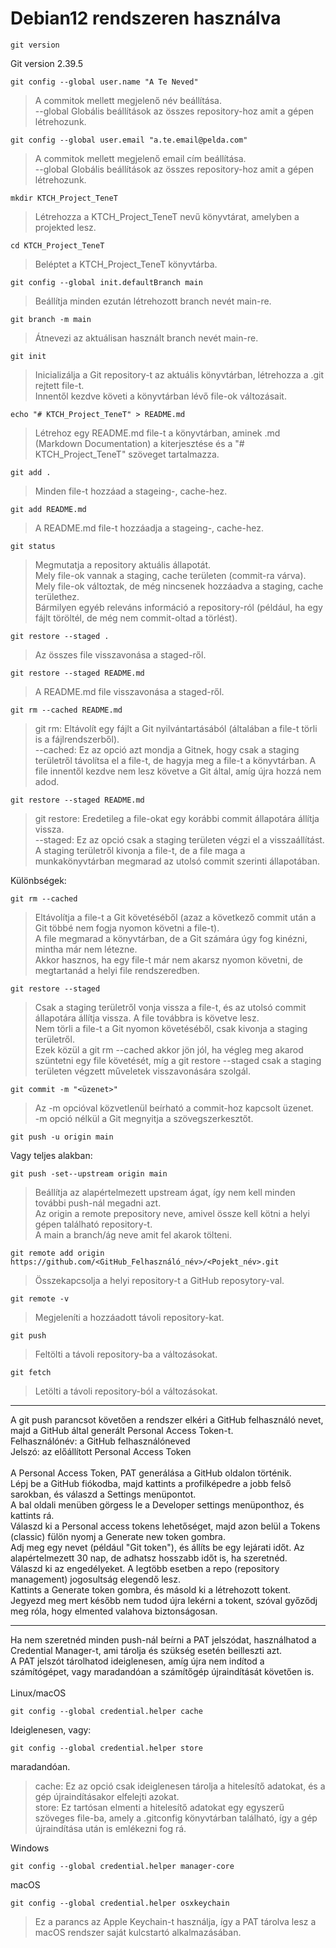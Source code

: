 # Debian12 rendszeren használva

    git version
Git version 2.39.5

    git config --global user.name "A Te Neved"
>A commitok mellett megjelenő név beállítása.<br>
--global Globális beállítások az összes repository-hoz amit a gépen létrehozunk.<br>

    git config --global user.email "a.te.email@pelda.com"
>A commitok mellett megjelenő email cím beállítása.<br>
--global Globális beállítások az összes repository-hoz amit a gépen létrehozunk.<br>

    mkdir KTCH_Project_TeneT
>Létrehozza a KTCH_Project_TeneT nevű könyvtárat, amelyben a projekted lesz.<br>

    cd KTCH_Project_TeneT
>Beléptet a KTCH_Project_TeneT könyvtárba.<br>

    git config --global init.defaultBranch main
>Beállítja minden ezután létrehozott branch nevét main-re.<br>

    git branch -m main
>Átnevezi az aktuálisan használt branch nevét main-re.<br>

    git init
>Inicializálja a Git repository-t az aktuális könyvtárban, létrehozza a .git rejtett file-t.<br>
Innentől kezdve követi a könyvtárban lévő file-ok változásait.<br>

    echo "# KTCH_Project_TeneT" > README.md
>Létrehoz egy README.md file-t a könyvtárban, aminek .md (Markdown Documentation) a kiterjesztése és a "# KTCH_Project_TeneT" szöveget tartalmazza.<br>

    git add .
>Minden file-t hozzáad a stageing-, cache-hez.<br>

    git add README.md
>A README.md file-t hozzáadja a stageing-, cache-hez.<br>

    git status
>Megmutatja a repository aktuális állapotát.<br>
Mely file-ok vannak a staging, cache területen (commit-ra várva).<br>
Mely file-ok változtak, de még nincsenek hozzáadva a staging, cache területhez.<br>
Bármilyen egyéb releváns információ a repository-ról (például, ha egy fájlt töröltél, de még nem commit-oltad a törlést).<br>

    git restore --staged .
>Az összes file visszavonása a staged-ről.<br>

    git restore --staged README.md
>A README.md file visszavonása a staged-ről.<br>

    git rm --cached README.md
>git rm: Eltávolít egy fájlt a Git nyilvántartásából (általában a file-t törli is a fájlrendszerből).<br>
--cached: Ez az opció azt mondja a Gitnek, hogy csak a staging területről távolítsa el a file-t, de hagyja meg a file-t a könyvtárban. A file innentől kezdve nem lesz követve a Git által, amíg újra hozzá nem adod.<br>

    git restore --staged README.md
>git restore: Eredetileg a file-okat egy korábbi commit állapotára állítja vissza.<br>
--staged: Ez az opció csak a staging területen végzi el a visszaállítást. A staging területről kivonja a file-t, de a file maga a munkakönyvtárban megmarad az utolsó commit szerinti állapotában.<br>

Különbségek:

    git rm --cached
>Eltávolítja a file-t a Git követéséből (azaz a következő commit után a Git többé nem fogja nyomon követni a file-t).<br>
A file megmarad a könyvtárban, de a Git számára úgy fog kinézni, mintha már nem létezne.<br>
Akkor hasznos, ha egy file-t már nem akarsz nyomon követni, de megtartanád a helyi file rendszeredben.<br>

    git restore --staged
>Csak a staging területről vonja vissza a file-t, és az utolsó commit állapotára állítja vissza. A file továbbra is követve lesz.<br>
Nem törli a file-t a Git nyomon követéséből, csak kivonja a staging területről.<br>
Ezek közül a git rm --cached akkor jön jól, ha végleg meg akarod szüntetni egy file követését, míg a git restore --staged csak a staging területen végzett műveletek visszavonására szolgál.<br>

    git commit -m "<üzenet>"
>Az -m opcióval közvetlenül beírható a commit-hoz kapcsolt üzenet.<br>
-m opció nélkül a Git megnyitja a szövegszerkesztőt.<br>

    git push -u origin main
Vagy teljes alakban:<br>

    git push -set--upstream origin main

>Beállítja az alapértelmezett upstream ágat, így nem kell minden további push-nál megadni azt.<br>
Az origin a remote prepository neve, amivel össze kell kötni a helyi gépen található repository-t.<br>
A main a branch/ág neve amit fel akarok tölteni.<br>

    git remote add origin https://github.com/<GitHub_Felhasználó_név>/<Pojekt_név>.git
>Összekapcsolja a helyi repository-t a GitHub reposytory-val.<br>

    git remote -v
>Megjeleníti a hozzáadott távoli repository-kat.<br>

    git push
>Feltölti a távoli repository-ba a változásokat.<br>

    git fetch
>Letölti a távoli repository-ból a változásokat.<br>
<hr>
A git push parancsot követően a rendszer elkéri a GitHub felhasználó nevet, majd a GitHub által generált Personal Access Token-t.<br>
Felhasználónév: a GitHub felhasználóneved<br>
Jelszó: az előállított Personal Access Token<br>
<br>
A Personal Access Token, PAT generálása a GitHub oldalon történik.<br>
Lépj be a GitHub fiókodba, majd kattints a profilképedre a jobb felső sarokban, és válaszd a Settings menüpontot.<br>
A bal oldali menüben görgess le a Developer settings menüponthoz, és kattints rá.<br>
Válaszd ki a Personal access tokens lehetőséget, majd azon belül a Tokens (classic) fülön nyomj a Generate new token gombra.<br>
Adj meg egy nevet (például "Git token"), és állíts be egy lejárati időt. Az alapértelmezett 30 nap, de adhatsz hosszabb időt is, ha szeretnéd.<br>
Válaszd ki az engedélyeket. A legtöbb esetben a repo (repository management) jogosultság elegendő lesz.<br>
Kattints a Generate token gombra, és másold ki a létrehozott tokent. Jegyezd meg mert később nem tudod újra lekérni a tokent, szóval győződj meg róla, hogy elmented valahova biztonságosan.<br>
<hr>
Ha nem szeretnéd minden push-nál beírni a PAT jelszódat, használhatod a Credential Manager-t, ami tárolja és szükség esetén beilleszti azt.<br>
A PAT jelszót tárolhatod ideiglenesen, amíg újra nem indítod a számítógépet, vagy maradandóan a számítőgép újraindítását követően is.<br>
<br>
Linux/macOS

    git config --global credential.helper cache

Ideiglenesen, vagy:<br>

    git config --global credential.helper store

maradandóan.<br>

>cache: Ez az opció csak ideiglenesen tárolja a hitelesítő adatokat, és a gép újraindításakor elfelejti azokat.<br>
store: Ez tartósan elmenti a hitelesítő adatokat egy egyszerű szöveges file-ba, amely a .gitconfig könyvtárban található, így a gép újraindítása után is emlékezni fog rá.<br>

Windows

    git config --global credential.helper manager-core

macOS

    git config --global credential.helper osxkeychain
>Ez a parancs az Apple Keychain-t használja, így a PAT tárolva lesz a macOS rendszer saját kulcstartó alkalmazásában.<br>

